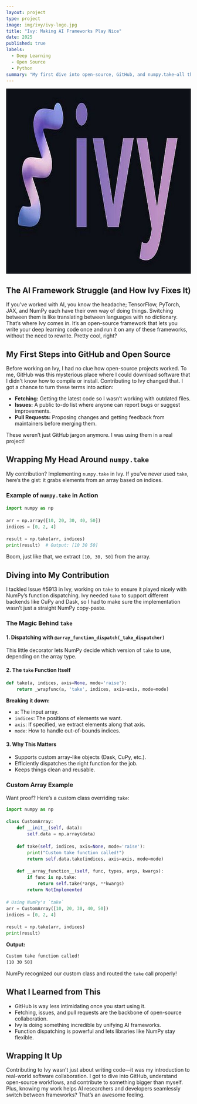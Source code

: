 ```yaml
---
layout: project
type: project
image: img/ivy/ivy-logo.jpg
title: "Ivy: Making AI Frameworks Play Nice"
date: 2025
published: true
labels:
  - Deep Learning
  - Open Source
  - Python
summary: "My first dive into open-source, GitHub, and numpy.take—all thanks to Ivy!"
---
```


<div class="text-center p-4">
  <img width="max" height="auto" src="../img/ivy/ivy-logo.jpg" class="img-thumbnail" >
</div>

## The AI Framework Struggle (and How Ivy Fixes It)
If you've worked with AI, you know the headache; TensorFlow, PyTorch, JAX, and NumPy each have their own way of doing things. Switching between them is like translating between languages with no dictionary. That’s where Ivy comes in. It’s an open-source framework that lets you write your deep learning code once and run it on any of these frameworks, without the need to rewrite. Pretty cool, right?

## My First Steps into GitHub and Open Source
Before working on Ivy, I had no clue how open-source projects worked. To me, GitHub was this mysterious place where I could download software that I didn't know how to compile or install. Contributing to Ivy changed that. I got a chance to turn these terms into action:

- **Fetching:** Getting the latest code so I wasn’t working with outdated files.
- **Issues:** A public to-do list where anyone can report bugs or suggest improvements.
- **Pull Requests:** Proposing changes and getting feedback from maintainers before merging them.

These weren’t just GitHub jargon anymore. I was using them in a real project!

## Wrapping My Head Around `numpy.take`
My contribution? Implementing `numpy.take` in Ivy. If you’ve never used `take`, here’s the gist: it grabs elements from an array based on indices. 

### Example of `numpy.take` in Action
```python
import numpy as np

arr = np.array([10, 20, 30, 40, 50])
indices = [0, 2, 4]

result = np.take(arr, indices)
print(result)  # Output: [10 30 50]
```
Boom, just like that, we extract `[10, 30, 50]` from the array.

## Diving into My Contribution
I tackled Issue #5913 in Ivy, working on `take` to ensure it played nicely with NumPy’s function dispatching. Ivy needed `take` to support different backends like CuPy and Dask, so I had to make sure the implementation wasn’t just a straight NumPy copy-paste.

### The Magic Behind `take`
#### 1. Dispatching with `@array_function_dispatch(_take_dispatcher)`
This little decorator lets NumPy decide which version of `take` to use, depending on the array type.

#### 2. The `take` Function Itself
```python
def take(a, indices, axis=None, mode='raise'):
    return _wrapfunc(a, 'take', indices, axis=axis, mode=mode)
```
**Breaking it down:**
- `a`: The input array.
- `indices`: The positions of elements we want.
- `axis`: If specified, we extract elements along that axis.
- `mode`: How to handle out-of-bounds indices.

#### 3. Why This Matters
- Supports custom array-like objects (Dask, CuPy, etc.).
- Efficiently dispatches the right function for the job.
- Keeps things clean and reusable.

### Custom Array Example
Want proof? Here’s a custom class overriding `take`:
```python
import numpy as np

class CustomArray:
    def __init__(self, data):
        self.data = np.array(data)
    
    def take(self, indices, axis=None, mode='raise'):
        print("Custom take function called!")
        return self.data.take(indices, axis=axis, mode=mode)
    
    def __array_function__(self, func, types, args, kwargs):
        if func is np.take:
            return self.take(*args, **kwargs)
        return NotImplemented

# Using NumPy's `take`
arr = CustomArray([10, 20, 30, 40, 50])
indices = [0, 2, 4]

result = np.take(arr, indices)  
print(result)
```
**Output:**
```bash
Custom take function called!
[10 30 50]
```
NumPy recognized our custom class and routed the `take` call properly!

## What I Learned from This
- GitHub is way less intimidating once you start using it.
- Fetching, issues, and pull requests are the backbone of open-source collaboration.
- Ivy is doing something incredible by unifying AI frameworks.
- Function dispatching is powerful and lets libraries like NumPy stay flexible.

## Wrapping It Up
Contributing to Ivy wasn’t just about writing code—it was my introduction to real-world software collaboration. I got to dive into GitHub, understand open-source workflows, and contribute to something bigger than myself. Plus, knowing my work helps AI researchers and developers seamlessly switch between frameworks? That’s an awesome feeling.
